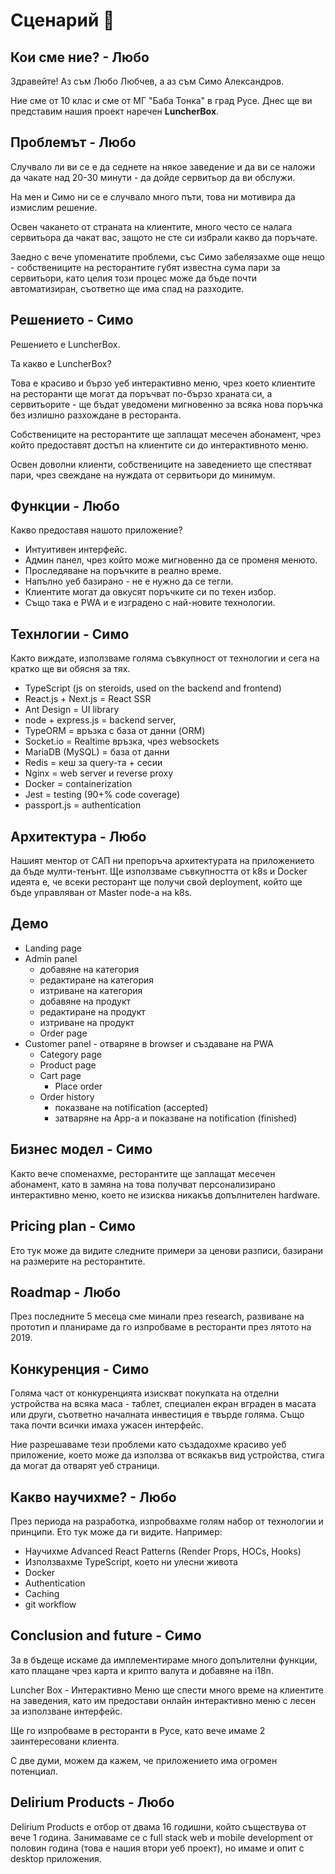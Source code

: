 # Сценарий 🚀

## Кои сме ние? - Любо

Здравейте! Аз съм Любо Любчев, а аз съм Симо Александров.

Ние сме от 10 клас и сме от МГ "Баба Тонка" в град Русе. Днес ще ви представим нашия проект наречен **LuncherBox**.

## Проблемът - Любо

Случвало ли ви се е да седнете на някое заведение и да ви се наложи да чакате над 20-30 минути - да дойде сервитьор да ви обслужи. 

На мен и Симо ни се е случвало много пъти, това ни мотивира да измислим решение. 

Освен чакането от страната на клиентите, много често се налага сервитьора да чакат вас, защото не сте си избрали какво да поръчате.

Заедно с вече упоменатите проблеми, със Симо забелязахме още нещо - собствениците на ресторантите губят известна сума пари за сервитьори, като целия този процес може да бъде почти автоматизиран, съответно ще има спад на разходите.

## Решението - Симо

Решението е LuncherBox.

Та какво е LuncherBox?

Това е красиво и бързо уеб интерактивно меню, чрез което клиентите на ресторанти ще могат да поръчват по-бързо храната си, а сервитьорите - ще бъдат уведомени мигновенно за всяка нова поръчка без излишно разхождане в ресторанта.

Собствениците на ресторантите ще заплащат месечен абонамент, чрез който предоставят достъп на клиентите си до интерактивното меню.

Освен доволни клиенти, собствениците на заведението ще спестяват пари, чрез свеждане на нуждата от сервитьори до минимум.

## Функции - Любо

Какво предоставя нашото приложение?

- Интуитивен интерфейс.
- Админ панел, чрез който може мигновенно да се променя менюто.
- Проследяване на поръчките в реално време. 
- Напълно уеб базирано - не е нужно да се тегли.
- Клиентите могат да овкусят поръчките си по техен избор.
- Също така е PWA и е изградено с най-новите технологии.

## Технлогии - Симо

Както виждате, използваме голяма съвкупност от технологии и сега на кратко ще ви обясня за тях.

- TypeScript  (js on steroids, used on the backend and frontend)
- React.js + Next.js = React SSR
- Ant Design = UI library
- node + express.js = backend server, 
- TypeORM = връзка с база от данни (ORM) 
- Socket.io = Realtime връзка, чрез websockets 
- MariaDB (MySQL) = база от данни
- Redis = кеш за query-та + сесии 
- Nginx = web server и reverse proxy
- Docker = containerization
- Jest = testing (90+% code coverage)
- passport.js = authentication 

## Архитектура - Любо

Нашият ментор от САП ни препоръча архитектурата на приложението да бъде мулти-тенънт. Ще използваме съвкупността от k8s и Docker идеята е, че всеки ресторант ще получи свой deployment, който ще бъде управляван от Master node-а на k8s.

## Демо

- Landing page
- Admin panel
  - добавяне на категория
  - редактиране на категория
  - изтриване на категория
  - добавяне на продукт
  - редактиране на продукт
  - изтриване на продукт
  - Order page
- Customer panel - отваряне в browser и създаване на PWA
  - Category page
  - Product page
  - Cart page
    - Place order
  - Order history
    - показване на notification (accepted)
    - затваряне на App-а и показване на notification (finished)

## Бизнес модел - Симо

Както вече споменахме, ресторантите ще заплащат месечен абонамент, като в замяна на това получват  персонализирано интерактивно меню, което не изисква никакъв допълнителен hardware. 

## Pricing plan - Симо

Ето тук може да видите следните примери за ценови разписи, базирани на размерите на ресторантите.


## Roadmap - Любо

През последните 5 месеца сме минали през research, развиване на прототип и планираме да го изпробваме в ресторанти през лятото на 2019.

## Конкуренция - Симо

Голяма част от конкуренцията изискват покупката на отделни устройства на всяка маса - таблет, специален екран вграден в масата или други, съответно началната инвестиция е твърде голяма. Също така почти всички имаха ужасен интерфейс.

Ние разрешаваме тези проблеми като създадохме красиво уеб приложение, което може да използва от всякакъв вид устройства, стига да могат да отварят уеб страници.

 ## Какво научихме? - Любо

През периода на разработка, изпробвахме голям набор от технологии и принципи. Ето тук може да ги видите. Например:

- Научихме Advanced React Patterns (Render Props, HOCs, Hooks)
- Използвахме TypeScript, което ни улесни живота
- Docker
- Authentication
- Caching
- git workflow

## Conclusion and future - Симо

За в бъдеще искаме да имплементираме много допълителни функции, като плащане чрез карта и крипто валута и добавяне на i18n.

Luncher Box - Интерактивно Меню ще спести много време на клиентите на заведения, като им предостави онлайн интерактивно меню с лесен за използване интерфейс.

Ще го изпробваме в ресторанти в Русе, като вече имаме 2 заинтересовани клиента.

С две думи, можем да кажем, че приложението има огромен потенциал.

## Delirium Products - Любо

Delirium Products е отбор от двама 16 годишни, който съществува от вече 1 година. Занимаваме се с full stack web и mobile development от половин година (това е нашия втори уеб проект), но имаме и опит с desktop приложения.

